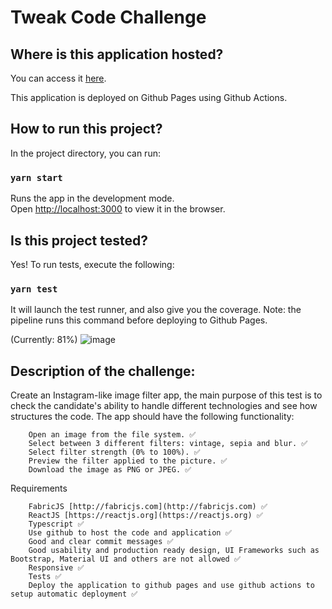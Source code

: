# Tweak Code Challenge

## Where is this application hosted?

You can access it [here](https://michaelsampietro.github.io/tweak-code-challenge/).

This application is deployed on Github Pages using Github Actions.

## How to run this project?

In the project directory, you can run:

### `yarn start`

Runs the app in the development mode.\
Open [http://localhost:3000](http://localhost:3000) to view it in the browser.

## Is this project tested?

Yes! To run tests, execute the following:

### `yarn test`

It will launch the test runner, and also give you the coverage. Note: the pipeline runs this command before deploying to Github Pages.

(Currently: 81%)
![image](https://user-images.githubusercontent.com/18105975/216331337-48775a17-5499-4fce-985e-c1a8f5fa5d1f.png)

## Description of the challenge:

Create an Instagram-like image filter app, the main purpose of this test is to check the candidate's ability to handle different technologies and see how structures the code. The app should have the following functionality:

		Open an image from the file system. ✅
		Select between 3 different filters: vintage, sepia and blur. ✅
		Select filter strength (0% to 100%). ✅
		Preview the filter applied to the picture. ✅
		Download the image as PNG or JPEG. ✅

Requirements

		FabricJS [http://fabricjs.com](http://fabricjs.com) ✅
		ReactJS [https://reactjs.org](https://reactjs.org) ✅
		Typescript ✅
		Use github to host the code and application ✅
		Good and clear commit messages ✅
		Good usability and production ready design, UI Frameworks such as Bootstrap, Material UI and others are not allowed ✅
		Responsive ✅
		Tests ✅
		Deploy the application to github pages and use github actions to setup automatic deployment ✅
